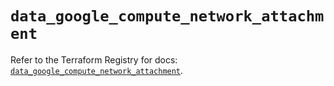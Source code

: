 # `data_google_compute_network_attachment`

Refer to the Terraform Registry for docs: [`data_google_compute_network_attachment`](https://registry.terraform.io/providers/hashicorp/google-beta/6.49.2/docs/data-sources/google_compute_network_attachment).
